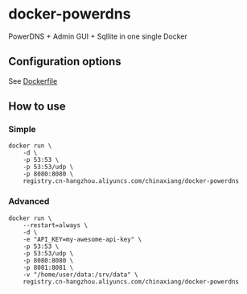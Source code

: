 # docker-powerdns

PowerDNS + Admin GUI + Sqllite in one single Docker

## Configuration options

See [Dockerfile](Dockerfile)

## How to use

### Simple

```
docker run \
    -d \
    -p 53:53 \
    -p 53:53/udp \
    -p 8080:8080 \
    registry.cn-hangzhou.aliyuncs.com/chinaxiang/docker-powerdns
```

### Advanced

```
docker run \
    --restart=always \
    -d \
    -e "API_KEY=my-awesome-api-key" \
    -p 53:53 \
    -p 53:53/udp \
    -p 8080:8080 \
    -p 8081:8081 \
    -v "/home/user/data:/srv/data" \
    registry.cn-hangzhou.aliyuncs.com/chinaxiang/docker-powerdns
```